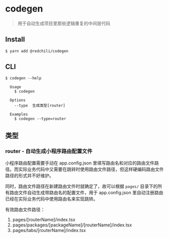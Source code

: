 # codegen

> 用于自动生成项目里那些逻辑重复的中间层代码


## Install

```bash
$ yarn add @redchili/codegen
```


## CLI

```
$ codegen --help

  Usage
    $ codegen

  Options
    --type  生成类型[router]

  Examples
    $ codegen --type=router
```

## 类型
### router - 自动生成小程序路由配置文件
小程序路由配置需要手动在 app.config.json 里填写路由名和对应的路由文件路径。而实际业务代码中又需要在跳转时使用路由文件路径，但这样硬编码路由文件路径的形式并不好维护。

同时，路由文件路径在新建路由文件时就确定了，故可以根据 `pages/` 目录下的所有路由文件自动生成带路由名的配置文件，用于 app.config.json 里自动注册路由已经在实际业务代码中使用路由名来实现跳转。

有效路由文件路径：
1. pages/[routerName]/index.tsx
2. pages/packages/[packageName]/[routerName]/index.tsx
3. pages/tabs/[routerName]/index.tsx
